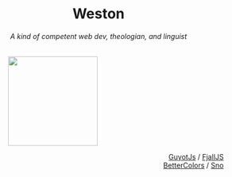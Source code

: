 <h1 align="center">Weston</h1>
<h6 align="center">A kind of competent web dev, theologian, and linguist</h6>
<p align="left">
  &emsp;&emsp;&emsp;&emsp;&emsp;<img align="center" src="https://guyotjs.github.io/duckclear.png" width="180" />
</p>

<p align="right">
  <a href="#dsus">GuyotJs</a> / <a href="#dsus">FjallJS</a><br/>
  <a href="#dsus">BetterColors</a> / <a href="#dsus">Sno</a>
</p>

